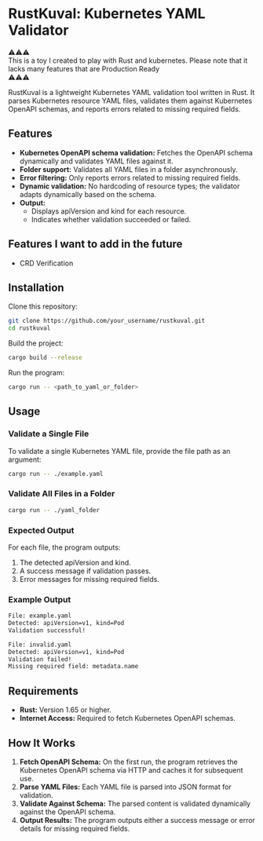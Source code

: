 # RustKuval: Kubernetes YAML Validator

⚠️⚠️⚠️<br>
This is a toy I created to play with Rust and kubernetes. Please note that it lacks many features that are Production Ready<br>
⚠️⚠️⚠️

RustKuval is a lightweight Kubernetes YAML validation tool written in Rust. It parses Kubernetes resource YAML files, validates them against Kubernetes OpenAPI schemas, and reports errors related to missing required fields.

## Features

- **Kubernetes OpenAPI schema validation:** Fetches the OpenAPI schema dynamically and validates YAML files against it.
- **Folder support:** Validates all YAML files in a folder asynchronously.
- **Error filtering:** Only reports errors related to missing required fields.
- **Dynamic validation:** No hardcoding of resource types; the validator adapts dynamically based on the schema.
- **Output:**
  - Displays apiVersion and kind for each resource.
  - Indicates whether validation succeeded or failed.

## Features I want to add in the future

- CRD Verification

## Installation

Clone this repository:

```sh
git clone https://github.com/your_username/rustkuval.git
cd rustkuval
```

Build the project:

```sh
cargo build --release
```

Run the program:

```sh
cargo run -- <path_to_yaml_or_folder>
```

## Usage

### Validate a Single File

To validate a single Kubernetes YAML file, provide the file path as an argument:

```sh
cargo run -- ./example.yaml
```

### Validate All Files in a Folder

```sh
cargo run -- ./yaml_folder
```

### Expected Output

For each file, the program outputs:

1. The detected apiVersion and kind.
2. A success message if validation passes.
3. Error messages for missing required fields.

### Example Output

```sh
File: example.yaml
Detected: apiVersion=v1, kind=Pod
Validation successful!

File: invalid.yaml
Detected: apiVersion=v1, kind=Pod
Validation failed!
Missing required field: metadata.name
```

## Requirements

- **Rust:** Version 1.65 or higher.
- **Internet Access:** Required to fetch Kubernetes OpenAPI schemas.

## How It Works

1. **Fetch OpenAPI Schema:** On the first run, the program retrieves the Kubernetes OpenAPI schema via HTTP and caches it for subsequent use.
2. **Parse YAML Files:** Each YAML file is parsed into JSON format for validation.
3. **Validate Against Schema:** The parsed content is validated dynamically against the OpenAPI schema.
4. **Output Results:** The program outputs either a success message or error details for missing required fields.
